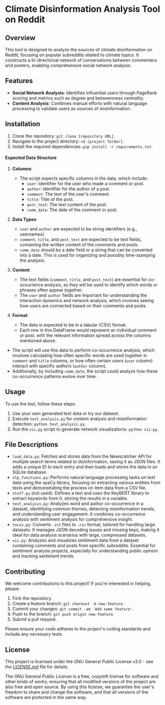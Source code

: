 # Climate Disinformation Analysis Tool on Reddit

## Overview

This tool is designed to analyze the sources of climate disinformation on Reddit, focusing on popular subreddits related to climate topics. It constructs a bi-directional network of conversations between commenters and posters, enabling comprehensive social network analysis.

## Features

- **Social Network Analysis**: Identifies influential users through PageRank scoring and metrics such as degree and betweenness centrality.
- **Content Analysis**: Combines manual efforts with natural language processing to validate users as sources of misinformation.

## Installation

1. Clone the repository: `git clone [repository URL]`.
2. Navigate to the project directory: `cd [project folder]`.
3. Install the required dependencies: `pip install -r requirements.txt`.

#### Expected Data Structure

1. **Columns**:
   - The script expects specific columns in the data, which include:
     - `user`: Identifier for the user who made a comment or post.
     - `author`: Identifier for the author of a post.
     - `comment`: The text of the user's comment.
     - `title`: Title of the post.
     - `post_text`: The text content of the post.
     - `comm_date`: The date of the comment or post. 

2. **Data Types**:
   - `user` and `author` are expected to be string identifiers (e.g., usernames).
   - `comment`, `title`, and `post_text` are expected to be text fields, containing the written content of the comments and posts.
   - `comm_date` should be a date field or a string that can be converted into a date. This is used for organizing and possibly time-stamping the analysis.

3. **Content**:
   - The text fields (`comment`, `title`, and `post_text`) are essential for co-occurrence analysis, as they will be used to identify which words or phrases often appear together.
   - The `user` and `author` fields are important for understanding the interaction dynamics and network analysis, which involves seeing how users are connected based on their comments and posts.

4. **Format**:
   - The data is expected to be in a tabular (CSV) format.
   - Each row in this DataFrame would represent an individual comment or post, with the relevant information spread across the columns mentioned above.

- The script will use this data to perform co-occurrence analysis, which involves calculating how often specific words are used together in `comment` and `title` columns, or how often certain users (`user` column) interact with specific authors (`author` column).
- Additionally, by including `comm_date`, the script could analyze how these co-occurrence patterns evolve over time.


## Usage

To use the tool, follow these steps:

1. Use your own generated text data or try our dataset. 
2. Execute `text_analysis.py` for content analysis and misinformation detection: `python text_analysis.py`.
3. Run the `viz.py` script to generate network visualizations: `python viz.py`.

## File Descriptions

- `load_data.py`: Fetches and stores data from the Newscatcher API for multiple search terms related to disinformation, saving it as JSON files. It adds a unique ID to each entry and then loads and stores the data in an SQLite database.
- `nlp_functions.py`: Performs natural language processing tasks on text data using the spaCy library, focusing on extracting various entities from texts and demonstrating the process on item data from a CSV file.
- `stuff.py` (not used): Defines a text and uses the KeyBERT library to extract keywords from it, storing the results in a variable.
- `text_analysis.py`: Analyzes word and author co-occurrence in a dataset, identifying common themes, detecting misinformation trends, and understanding user engagement. It combines co-occurrence analysis with sentiment analysis for comprehensive insight.
- `tocsv.py`: Converts `.zst` files to `.csv` format, tailored for handling large datasets. It manages JSON decoding issues and missing keys, making it ideal for data analysis scenarios with large, compressed datasets.
- `viz.py`: Analyzes and visualizes sentiment data from a dataset containing comments and posts from specific subreddits. Essential for sentiment analysis projects, especially for understanding public opinion and tracking sentiment trends.

## Contributing

We welcome contributions to this project! If you're interested in helping, please:

1. Fork the repository.
2. Create a feature branch: `git checkout -b new-feature`.
3. Commit your changes: `git commit -am 'Add some feature'`.
4. Push to the branch: `git push origin new-feature`.
5. Submit a pull request.

Please ensure your code adheres to the project's coding standards and include any necessary tests.

## License

This project is licensed under the GNU General Public License v3.0 - see the [LICENSE.md](LICENSE.md) file for details.

The GNU General Public License is a free, copyleft license for software and other kinds of works, ensuring that all modified versions of the project are also free and open source. By using this license, we guarantee the user's freedom to share and change the software, and that all versions of the software are protected in the same way.

